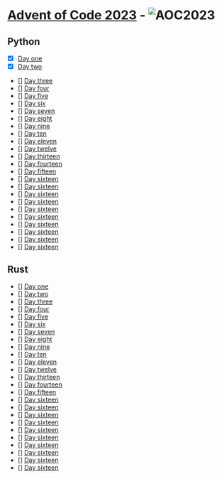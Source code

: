 # [Advent of Code 2023](https://adventofcode.com/2023) - ![AOC2023](https://img.shields.io/badge/AOC-2023-red)


## Python
- [x] [Day one](Rust/Day_1/)
- [x] [Day two](Rust/Day_2/)
- [] [Day three](Rust/Day_3/)
- [] [Day four](Rust/Day_4/)
- [] [Day five](Rust/Day_5/)
- [] [Day six](Rust/Day_6/)
- [] [Day seven](Rust/Day_7/)
- [] [Day eight](Rust/Day_8/)
- [] [Day nine](Rust/Day_9/)
- [] [Day ten](Rust/Day_10/)
- [] [Day eleven](Rust/Day_11/)
- [] [Day twelve](Rust/Day_12/)
- [] [Day thirteen](Rust/Day_13/)
- [] [Day fourteen](Rust/Day_14/)
- [] [Day fifteen](Rust/Day_15/)
- [] [Day sixteen](Rust/Day_16/)
- [] [Day sixteen](Rust/Day_17/)
- [] [Day sixteen](Rust/Day_18/)
- [] [Day sixteen](Rust/Day_19/)
- [] [Day sixteen](Rust/Day_20/)
- [] [Day sixteen](Rust/Day_21/)
- [] [Day sixteen](Rust/Day_22/)
- [] [Day sixteen](Rust/Day_23/)
- [] [Day sixteen](Rust/Day_24/)
- [] [Day sixteen](Rust/Day_25/)

## Rust
- [] [Day one](./Rust/Day_1/)
- [] [Day two](./Rust/Day_2/)
- [] [Day three](./Rust/Day_3/)
- [] [Day four](./Rust/Day_4/)
- [] [Day five](./Rust/Day_5/)
- [] [Day six](./Rust/Day_6/)
- [] [Day seven](./Rust/Day_7/)
- [] [Day eight](./Rust/Day_8/)
- [] [Day nine](./Rust/Day_9/)
- [] [Day ten](./Rust/Day_10/)
- [] [Day eleven](./Rust/Day_11/)
- [] [Day twelve](./Rust/Day_12/)
- [] [Day thirteen](./Rust/Day_13/)
- [] [Day fourteen](./Rust/Day_14/)
- [] [Day fifteen](./Rust/Day_15/)
- [] [Day sixteen](./Rust/Day_16/)
- [] [Day sixteen](./Rust/Day_17/)
- [] [Day sixteen](./Rust/Day_18/)
- [] [Day sixteen](./Rust/Day_19/)
- [] [Day sixteen](./Rust/Day_20/)
- [] [Day sixteen](./Rust/Day_21/)
- [] [Day sixteen](./Rust/Day_22/)
- [] [Day sixteen](./Rust/Day_23/)
- [] [Day sixteen](./Rust/Day_24/)
- [] [Day sixteen](./Rust/Day_25/)
